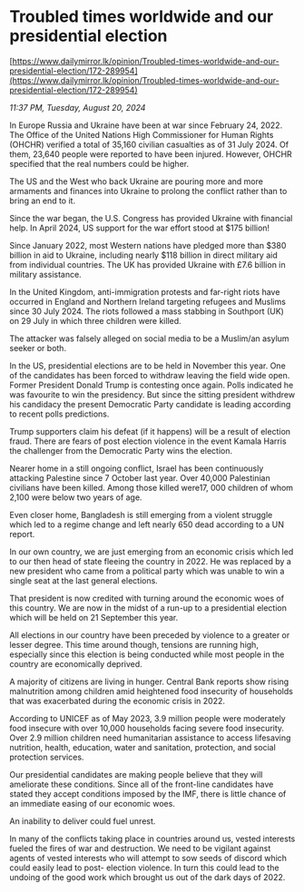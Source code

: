 # Troubled times worldwide and our presidential election

[https://www.dailymirror.lk/opinion/Troubled-times-worldwide-and-our-presidential-election/172-289954](https://www.dailymirror.lk/opinion/Troubled-times-worldwide-and-our-presidential-election/172-289954)

*11:37 PM, Tuesday, August 20, 2024*

In Europe Russia and Ukraine have been at war since February 24, 2022. The Office of the United Nations High Commissioner for Human Rights (OHCHR) verified a total of 35,160 civilian casualties as of 31 July 2024. Of them, 23,640 people were reported to have been injured. However, OHCHR specified that the real numbers could be higher.

The US and the West who back Ukraine are pouring more and more armaments and finances into Ukraine to prolong the conflict rather than to bring an end to it.

Since the war began, the U.S. Congress has provided Ukraine with financial help. In April 2024, US support for the war effort stood at $175 billion!

Since January 2022, most Western nations have pledged more than $380 billion in aid to Ukraine, including nearly $118 billion in direct military aid from individual countries. The UK has provided Ukraine with £7.6 billion in military assistance.

In the United Kingdom, anti-immigration protests and far-right riots have occurred in England and Northern Ireland targeting refugees and Muslims since 30 July 2024. The riots followed a mass stabbing in Southport (UK) on 29 July in which three children were killed.

The attacker was falsely alleged on social media to be a Muslim/an asylum seeker or both.

In the US, presidential elections are to be held in November this year. One of the candidates has been forced to withdraw leaving the field wide open. Former President Donald Trump is contesting once again. Polls indicated he was favourite to win the presidency. But since the sitting president withdrew his candidacy the present Democratic Party candidate is leading according to recent polls predictions.

Trump supporters claim his defeat (if it happens) will be a result of election fraud. There are fears of post election violence in the event Kamala Harris the challenger from the Democratic Party wins the election.

Nearer home in a still ongoing conflict, Israel has been continuously attacking Palestine since 7 October last year. Over 40,000 Palestinian civilians have been killed. Among those killed were17, 000 children of whom 2,100 were below two years of age.

Even closer home, Bangladesh is still emerging from a violent struggle which led to a regime change and left nearly 650 dead according to a UN report.

In our own country, we are just emerging from an economic crisis which led to our then head of state fleeing the country in 2022. He was replaced by a new president who came from a political party which was unable to win a single seat at the last general elections.

That president is now credited with turning around the economic woes of this country. We are now in the midst of a run-up to a presidential election which will be held on 21 September this year.

All elections in our country have been preceded by violence to a greater or lesser degree. This time around though, tensions are running high, especially since this election is being conducted while most people in the country are economically deprived.

A majority of citizens are living in hunger. Central Bank reports show rising malnutrition among children amid heightened food insecurity of households that was exacerbated during the economic crisis in 2022.

According to UNICEF as of May 2023, 3.9 million people were moderately food insecure with over 10,000 households facing severe food insecurity. Over 2.9 million children need humanitarian assistance to access lifesaving nutrition, health, education, water and sanitation, protection, and social protection services.

Our presidential candidates are making people believe that they will ameliorate these conditions. Since all of the front-line candidates have stated they accept conditions imposed by the IMF, there is little chance of an immediate easing of our economic woes.

An inability to deliver could fuel unrest.

In many of the conflicts taking place in countries around us, vested interests fueled the fires of war and destruction. We need to be vigilant against agents of vested interests who will attempt to sow seeds of discord which could easily lead to post- election violence. In turn this could lead to the undoing of the good work which brought us out of the dark days of 2022.

